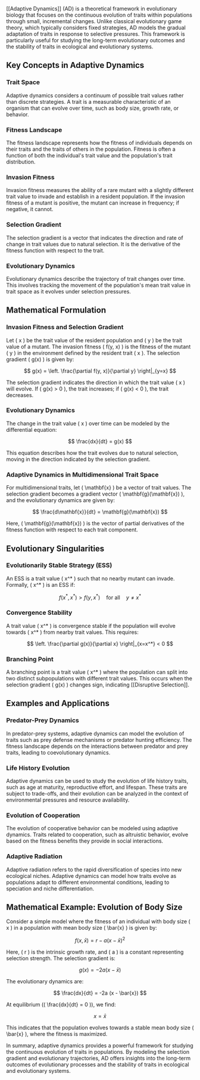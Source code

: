 [[Adaptive Dynamics]] (AD) is a theoretical framework in evolutionary biology that focuses on the continuous evolution of traits within populations through small, incremental changes. Unlike classical evolutionary game theory, which typically considers fixed strategies, AD models the gradual adaptation of traits in response to selective pressures. This framework is particularly useful for studying the long-term evolutionary outcomes and the stability of traits in ecological and evolutionary systems.

## Key Concepts in Adaptive Dynamics

### Trait Space

Adaptive dynamics considers a continuum of possible trait values rather than discrete strategies. A trait is a measurable characteristic of an organism that can evolve over time, such as body size, growth rate, or behavior.

### Fitness Landscape

The fitness landscape represents how the fitness of individuals depends on their traits and the traits of others in the population. Fitness is often a function of both the individual's trait value and the population's trait distribution.

### Invasion Fitness

Invasion fitness measures the ability of a rare mutant with a slightly different trait value to invade and establish in a resident population. If the invasion fitness of a mutant is positive, the mutant can increase in frequency; if negative, it cannot.

### Selection Gradient

The selection gradient is a vector that indicates the direction and rate of change in trait values due to natural selection. It is the derivative of the fitness function with respect to the trait.

### Evolutionary Dynamics

Evolutionary dynamics describe the trajectory of trait changes over time. This involves tracking the movement of the population's mean trait value in trait space as it evolves under selection pressures.

## Mathematical Formulation

### Invasion Fitness and Selection Gradient

Let \( x \) be the trait value of the resident population and \( y \) be the trait value of a mutant. The invasion fitness \( f(y, x) \) is the fitness of the mutant \( y \) in the environment defined by the resident trait \( x \). The selection gradient \( g(x) \) is given by:

$$
g(x) = \left. \frac{\partial f(y, x)}{\partial y} \right|_{y=x}
$$

The selection gradient indicates the direction in which the trait value \( x \) will evolve. If \( g(x) > 0 \), the trait increases; if \( g(x) < 0 \), the trait decreases.

### Evolutionary Dynamics

The change in the trait value \( x \) over time can be modeled by the differential equation:

$$
\frac{dx}{dt} = g(x)
$$

This equation describes how the trait evolves due to natural selection, moving in the direction indicated by the selection gradient.

### Adaptive Dynamics in Multidimensional Trait Space

For multidimensional traits, let \( \mathbf{x} \) be a vector of trait values. The selection gradient becomes a gradient vector \( \mathbf{g}(\mathbf{x}) \), and the evolutionary dynamics are given by:

$$
\frac{d\mathbf{x}}{dt} = \mathbf{g}(\mathbf{x})
$$

Here, \( \mathbf{g}(\mathbf{x}) \) is the vector of partial derivatives of the fitness function with respect to each trait component.

## Evolutionary Singularities

### Evolutionarily Stable Strategy (ESS)

An ESS is a trait value \( x^* \) such that no nearby mutant can invade. Formally, \( x^* \) is an ESS if:

$$
f(x^*, x^*) > f(y, x^*) \quad \text{for all} \quad y \neq x^*
$$

### Convergence Stability

A trait value \( x^* \) is convergence stable if the population will evolve towards \( x^* \) from nearby trait values. This requires:

$$
\left. \frac{\partial g(x)}{\partial x} \right|_{x=x^*} < 0
$$

### Branching Point

A branching point is a trait value \( x^* \) where the population can split into two distinct subpopulations with different trait values. This occurs when the selection gradient \( g(x) \) changes sign, indicating [[Disruptive Selection]].

## Examples and Applications

### Predator-Prey Dynamics

In predator-prey systems, adaptive dynamics can model the evolution of traits such as prey defense mechanisms or predator hunting efficiency. The fitness landscape depends on the interactions between predator and prey traits, leading to coevolutionary dynamics.

### Life History Evolution

Adaptive dynamics can be used to study the evolution of life history traits, such as age at maturity, reproductive effort, and lifespan. These traits are subject to trade-offs, and their evolution can be analyzed in the context of environmental pressures and resource availability.

### Evolution of Cooperation

The evolution of cooperative behavior can be modeled using adaptive dynamics. Traits related to cooperation, such as altruistic behavior, evolve based on the fitness benefits they provide in social interactions.

### Adaptive Radiation

Adaptive radiation refers to the rapid diversification of species into new ecological niches. Adaptive dynamics can model how traits evolve as populations adapt to different environmental conditions, leading to speciation and niche differentiation.

## Mathematical Example: Evolution of Body Size

Consider a simple model where the fitness of an individual with body size \( x \) in a population with mean body size \( \bar{x} \) is given by:

$$
f(x, \bar{x}) = r - a (x - \bar{x})^2
$$

Here, \( r \) is the intrinsic growth rate, and \( a \) is a constant representing selection strength. The selection gradient is:

$$
g(x) = -2a (x - \bar{x})
$$

The evolutionary dynamics are:

$$
\frac{dx}{dt} = -2a (x - \bar{x})
$$

At equilibrium (\( \frac{dx}{dt} = 0 \)), we find:

$$
x = \bar{x}
$$

This indicates that the population evolves towards a stable mean body size \( \bar{x} \), where the fitness is maximized.

In summary, adaptive dynamics provides a powerful framework for studying the continuous evolution of traits in populations. By modeling the selection gradient and evolutionary trajectories, AD offers insights into the long-term outcomes of evolutionary processes and the stability of traits in ecological and evolutionary systems.
